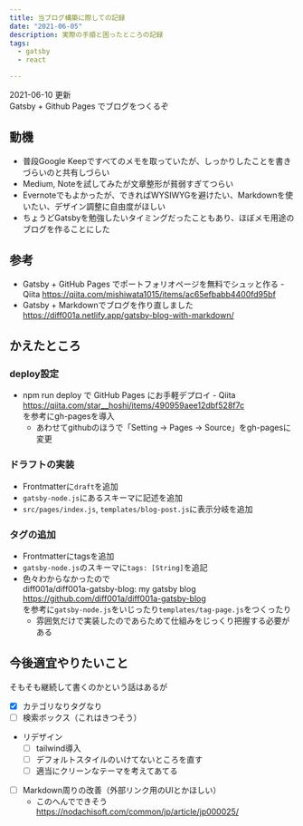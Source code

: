 ```yaml
---
title: 当ブログ構築に際しての記録
date: "2021-06-05"
description: 実際の手順と困ったところの記録
tags:
  - gatsby
  - react

---
```

2021-06-10 更新 \
Gatsby + Github Pages でブログをつくるぞ

## 動機
- 普段Google Keepですべてのメモを取っていたが、しっかりしたことを書きづらいのと共有しづらい
- Medium, Noteを試してみたが文章整形が貧弱すぎてつらい
- Evernoteでもよかったが、できればWYSIWYGを避けたい、Markdownを使いたい、デザイン調整に自由度がほしい
- ちょうどGatsbyを勉強したいタイミングだったこともあり、ほぼメモ用途のブログを作ることにした

## 参考
- Gatsby + GitHub Pages でポートフォリオページを無料でシュッと作る - Qiita https://qiita.com/mishiwata1015/items/ac65efbabb4400fd95bf
- Gatsby + Markdownでブログを作り直しました https://diff001a.netlify.app/gatsby-blog-with-markdown/

## かえたところ
### deploy設定
- npm run deploy で GitHub Pages にお手軽デプロイ - Qiita https://qiita.com/star__hoshi/items/490959aee12dbf528f7c \
を参考にgh-pagesを導入
  - あわせてgithubのほうで「Setting -> Pages -> Source」をgh-pagesに変更

### ドラフトの実装
- Frontmatterに`draft`を追加
- `gatsby-node.js`にあるスキーマに記述を追加
- `src/pages/index.js`, `templates/blog-post.js`に表示分岐を追加

### タグの追加
- Frontmatterにtagsを追加
- `gatsby-node.js`のスキーマに`tags: [String]`を追記
- 色々わからなかったので \
diff001a/diff001a-gatsby-blog: my gatsby blog https://github.com/diff001a/diff001a-gatsby-blog \
を参考に`gatsby-node.js`をいじったり`templates/tag-page.js`をつくったり
  - 雰囲気だけで実装したのであらためて仕組みをじっくり把握する必要がある

## 今後適宜やりたいこと
そもそも継続して書くのかという話はあるが

- [x] カテゴリなりタグなり
- [ ] 検索ボックス（これはきつそう）
- リデザイン
  - [ ] tailwind導入
  - [ ] デフォルトスタイルのいけてないところを直す
  - [ ] 適当にクリーンなテーマを考えてあてる
- [ ] Markdown周りの改善（外部リンク用のUIとかほしい）
  - このへんでできそう https://nodachisoft.com/common/jp/article/jp000025/